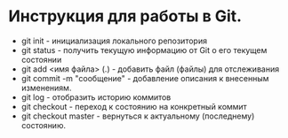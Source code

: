 # Инструкция для работы в Git.

* git init - инициализация локального репозитория
* git status - получить текущую информацию от Git о его текущем состоянии 
* git add <имя файла> (.) - добавить файл (файлы) для отслеживания 
* git commit -m "сообщение" - добавление описания к внесенным изменениям.
* git log - отобразить историю коммитов
* git checkout <????> - переход к состоянию на конкретный коммит
* git checkout master - вернуться к актуальному (последнему) состоянию.